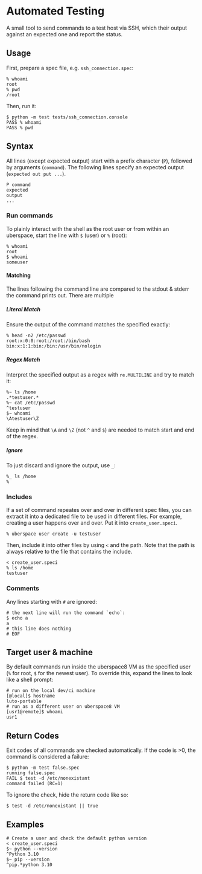 # Automated Testing

A small tool to send commands to a test host via SSH, which their output against
an expected one and report the status.

## Usage

First, prepare a spec file, e.g. `ssh_connection.spec`:

```
% whoami
root
% pwd
/root
```

Then, run it:

```
$ python -m test tests/ssh_connection.console
PASS % whoami
PASS % pwd
```

## Syntax

All lines (except expected output) start with a prefix character (`P`), followed
by arguments (`command`). The following lines specify an expected output
(`expected out put ...`).

```
P command
expected
output
...
```

### Run commands

To plainly interact with the shell as the root user or from within an uberspace,
start the line with `$` (user) or `%` (root):

```
% whoami
root
$ whoami
someuser
```

#### Matching

The lines following the command line are compared to the stdout & stderr the
command prints out. There are multiple

##### Literal Match

Ensure the output of the command matches the specified exactly:

```
% head -n2 /etc/passwd
root:x:0:0:root:/root:/bin/bash
bin:x:1:1:bin:/bin:/usr/bin/nologin
```

##### Regex Match

Interpret the specified output as a regex with `re.MULTILINE` and try to match
it:

```
%~ ls /home
.*testuser.*
%~ cat /etc/passwd
^testuser
$~ whoami
\Atestuser\Z
```

Keep in mind that `\A` and `\Z` (not `^` and `$`) are needed to match start and
end of the regex.

##### Ignore

To just discard and ignore the output, use `_`:

```
%_ ls /home
%
```

### Includes

If a set of command repeates over and over in different spec files, you can
extract it into a dedicated file to be used in different files. For example,
creating a user happens over and over. Put it into `create_user.speci`.

```
% uberspace user create -u testuser
```

Then, include it into other files by using `<` and the path. Note that the path
is always relative to the file that contains the include.

```
< create_user.speci
% ls /home
testuser
```

### Comments

Any lines starting with `#` are ignored:

```
# the next line will run the command `echo`:
$ echo a
a
# this line does nothing
# EOF
```

## Target user & machine

By default commands run inside the uberspace8 VM as the specified user (`%` for
root, `$` for the newest user). To override this, expand the lines to look like
a shell prompt:

```
# run on the local dev/ci machine
[@local]$ hostname
luto-portable
# run as a different user on uberspace8 VM
[usr1@remote]$ whoami
usr1
```

## Return Codes

Exit codes of all commands are checked automatically. If the code is >0, the
command is considered a failure:

```
$ python -m test false.spec
running false.spec
FAIL $ test -d /etc/nonexistant
command failed (RC=1)
```

To ignore the check, hide the return code like so:

```
$ test -d /etc/nonexistant || true
```

## Examples

```
# Create a user and check the default python version
< create_user.speci
$~ python --version
^Python 3.10
$~ pip --version
^pip.*python 3.10
```
